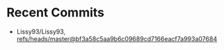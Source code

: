 # Recent Commits

<!-- START gadpp -->
- Lissy93/Lissy93, [refs/heads/master@bf3a58c5aa9b6c09689cd7166eacf7a993a07684](https://github.com/Lissy93/Lissy93/commit/bf3a58c5aa9b6c09689cd7166eacf7a993a07684)
